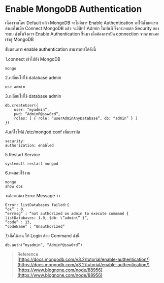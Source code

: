# Enable MongoDB Authentication

เนื่องจากโดย Default แล้ว MongoDB จะไม่มีการ Enable Authentication มาให้ตั้งแต่แรก ส่งผลให้เมื่อ Connect MongoDB แล้ว จะมีสิทธิ์ Admin ในทันที ซึ่งกระทบต่อ Security ของระบบ ดังนั้นจึงควร Enable Authentication ขึ้นมา เมื่อต้องการเปิด connection จากภายนอกเข้าสู่ MongoDB

ขั้นตอนการ enable authentication สามารถทำได้ดังนี้

1.connect เข้าไปยัง MongoDB

```text
mongo
```

2.เปลี่ยนไปใช้ database admin

```text
use admin
```

3.เปลี่ยนไปใช้ database admin

```text
db.createUser({
    user: “myadmin”,
    pwd: “AdminP@ssw0rd”,
    roles: [ { role: “userAdminAnyDatabase”, db: “admin” } ]
})
```

4.แก้ไขไฟล์ /etc/mongod.conf เพิ่มบรรทัด

```text
security:
authorization: enabled
```

5.Restart Service

```text
systemctl restart mongod
```

6.ทดสอบใช้งาน

```text
mongo
show dbs
```

จะต้องแสดง Error Message ว่า

```text
Error: listDatabases failed:{
“ok” : 0,
“errmsg” : “not authorized on admin to execute command { listDatabases: 1.0, $db: \”admin\” }”,
“code” : 13,
“codeName” : “Unauthorized”
```

7.เมื่อใช้งาน ให้ Login ด้วย Command ดังนี้

```text
db.auth(“myadmin”, “AdminP@ssw0rd”)
```

> Reference  
> [https://docs.mongodb.com/v3.2/tutorial/enable-authentication/](https://docs.mongodb.com/v3.2/tutorial/enable-authentication/) [https://www.blognone.com/node/88956](https://www.blognone.com/node/88956)

